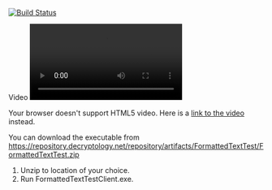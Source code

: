 [![Build Status](https://ci.decryptology.net/api/badges/decryp7/TextDifferenceBetweenNET35And462/status.svg)](https://ci.decryptology.net/decryp7/TextDifferenceBetweenNET35And462)

Video
<video controls>
  <source src="https://repository.decryptology.net/repository/artifacts/FormattedTextTest/Text%20Difference%20Between%20.Net%203.5%20and%204.6.2.mp4" type="video/mp4">
  <p>Your browser doesn't support HTML5 video. Here is a <a href="https://repository.decryptology.net/repository/artifacts/FormattedTextTest/Text%20Difference%20Between%20.Net%203.5%20and%204.6.2.mp4">link to the video</a> instead.</p>
</video>

You can download the executable from https://repository.decryptology.net/repository/artifacts/FormattedTextTest/FormattedTextTest.zip
1. Unzip to location of your choice.
2. Run FormattedTextTestClient.exe.